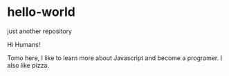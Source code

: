 # hello-world
just another repository

Hi Humans!

Tomo here, I like to learn more about Javascript and become a programer.  I also like pizza.

